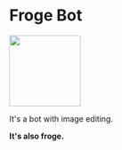 # Froge Bot
<img src="https://github.com/barnabwhy/frogeBot/blob/master/assets/icon.png?raw=true" width="128" />

It's a bot with image editing.

**It's also froge.**